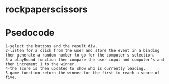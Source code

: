 # rockpaperscissors

# Psedocode 
    1-select the buttons and the result div.
    2-listen for a click from the user and store the event in a binding then generate a random number to go for the computer's selection.
    3-a playRound function then compare the user input and computer's and then increment 1 to the winner.
    4-the score is then updated to show who is currently leading.
    5-game function return the winner for the first to reach a score of five.